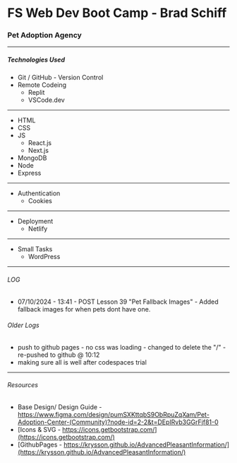 # FS Web Dev Boot Camp - Brad Schiff

### Pet Adoption Agency

---

##### Technologies Used

- Git / GitHub - Version Control
- Remote Codeing
  - Replit
  - VSCode.dev

---

- HTML
- CSS
- JS
  - React.js
  - Next.js
- MongoDB
- Node
- Express

---

- Authentication
  - Cookies

---

- Deployment
  - Netlify

---

- Small Tasks
  - WordPress

---

###### LOG

- 07/10/2024 - 13:41 - POST Lesson 39 "Pet Fallback Images" - Added fallback images for when pets dont have one.
  <br>

###### Older Logs

- push to github pages - no css was loading - changed <link rel="stylesheet" href="/styles.css" /> to delete the "/" - re-pushed to github @ 10:12
- making sure all is well after codespaces trial

---

###### Resources

- Base Design/ Design Guide - https://www.figma.com/design/pumSXKttqbS9ObRpuZqXam/Pet-Adoption-Center-(Community)?node-id=2-2&t=DEpIRvb3GGrFjf81-0
- [Icons & SVG - https://icons.getbootstrap.com/](https://icons.getbootstrap.com/)
- [GithubPages - https://krysson.github.io/AdvancedPleasantInformation/](https://krysson.github.io/AdvancedPleasantInformation/)
